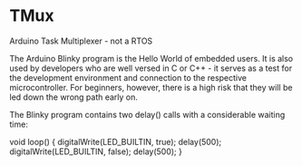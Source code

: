 # TMux
Arduino Task Multiplexer - not a RTOS

The Arduino Blinky program is the Hello World of embedded users. It is also used by developers who are well versed in C or C++ - it serves as a test for the development environment and connection to the respective microcontroller. For beginners, however, there is a high risk that they will be led down the wrong path early on.

The Blinky program contains two delay() calls with a considerable waiting time:

void loop() {
  digitalWrite(LED_BUILTIN, true);
  delay(500);
  digitalWrite(LED_BUILTIN, false);
  delay(500);
}
